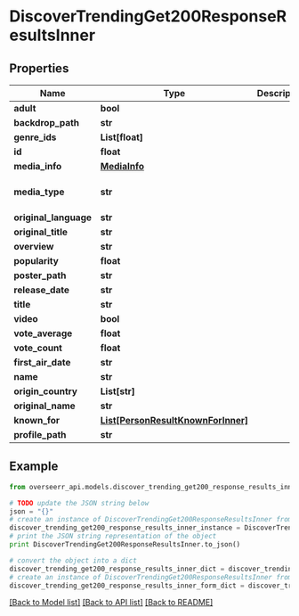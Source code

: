 # DiscoverTrendingGet200ResponseResultsInner


## Properties
Name | Type | Description | Notes
------------ | ------------- | ------------- | -------------
**adult** | **bool** |  | [optional] 
**backdrop_path** | **str** |  | [optional] 
**genre_ids** | **List[float]** |  | [optional] 
**id** | **float** |  | 
**media_info** | [**MediaInfo**](MediaInfo.md) |  | [optional] 
**media_type** | **str** |  | [default to 'person']
**original_language** | **str** |  | [optional] 
**original_title** | **str** |  | [optional] 
**overview** | **str** |  | [optional] 
**popularity** | **float** |  | [optional] 
**poster_path** | **str** |  | [optional] 
**release_date** | **str** |  | [optional] 
**title** | **str** |  | 
**video** | **bool** |  | [optional] 
**vote_average** | **float** |  | [optional] 
**vote_count** | **float** |  | [optional] 
**first_air_date** | **str** |  | [optional] 
**name** | **str** |  | [optional] 
**origin_country** | **List[str]** |  | [optional] 
**original_name** | **str** |  | [optional] 
**known_for** | [**List[PersonResultKnownForInner]**](PersonResultKnownForInner.md) |  | [optional] 
**profile_path** | **str** |  | [optional] 

## Example

```python
from overseerr_api.models.discover_trending_get200_response_results_inner import DiscoverTrendingGet200ResponseResultsInner

# TODO update the JSON string below
json = "{}"
# create an instance of DiscoverTrendingGet200ResponseResultsInner from a JSON string
discover_trending_get200_response_results_inner_instance = DiscoverTrendingGet200ResponseResultsInner.from_json(json)
# print the JSON string representation of the object
print DiscoverTrendingGet200ResponseResultsInner.to_json()

# convert the object into a dict
discover_trending_get200_response_results_inner_dict = discover_trending_get200_response_results_inner_instance.to_dict()
# create an instance of DiscoverTrendingGet200ResponseResultsInner from a dict
discover_trending_get200_response_results_inner_form_dict = discover_trending_get200_response_results_inner.from_dict(discover_trending_get200_response_results_inner_dict)
```
[[Back to Model list]](../README.md#documentation-for-models) [[Back to API list]](../README.md#documentation-for-api-endpoints) [[Back to README]](../README.md)


